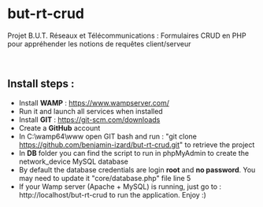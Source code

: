 # but-rt-crud

Projet B.U.T. Réseaux et Télécommunications : Formulaires CRUD en PHP pour appréhender les notions de requêtes client/serveur

<br>

## Install steps :

- Install **WAMP** : https://www.wampserver.com/
- Run it and launch all services when installed
- Install **GIT** : https://git-scm.com/downloads
- Create a **GitHub** account
- In C:\wamp64\www open GIT bash and run : "git clone https://github.com/benjamin-izard/but-rt-crud.git" to retrieve the project
- In **DB** folder you can find the script to run in phpMyAdmin to create the network_device MySQL database
- By default the database credentials are login **root** and **no password**. You may need to update it "core/database.php" file line 5
- If your Wamp server (Apache + MySQL) is running, just go to : http://localhost/but-rt-crud to run the application. Enjoy :)

